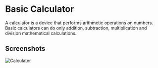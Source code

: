 
# Basic Calculator

A calculator is a device that performs arithmetic operations on numbers. Basic calculators can do only addition, subtraction, multiplication and division mathematical calculations.

## Screenshots

![Calculator](https://github.com/Muhammad-Hassan-Farid/Basic-Calculator/blob/master/Screenshot.png?raw=true)


